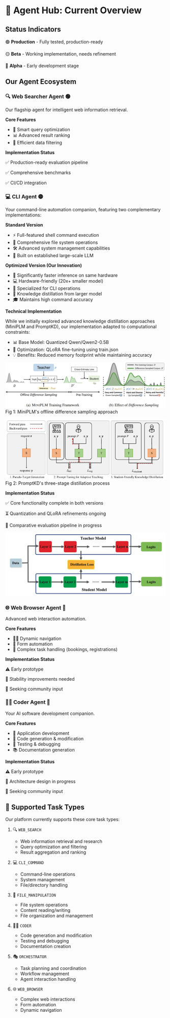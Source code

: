 # 🤖 Agent Hub: Current Overview

## Status Indicators

🟢 **Production** - Fully tested, production-ready

🟡 **Beta** - Working implementation, needs refinement

🔴 **Alpha** - Early development stage


## Our Agent Ecosystem

### 🔍 Web Searcher Agent 🟢

Our flagship agent for intelligent web information retrieval.

**Core Features**
- 🎯 Smart query optimization
- 📊 Advanced result ranking
- 🔄 Efficient data filtering

**Implementation Status**

✅ Production-ready evaluation pipeline

✅ Comprehensive benchmarks

✅ CI/CD integration


### 💻 CLI Agent 🟡

Your command-line automation companion, featuring two complementary implementations:

**Standard Version**
- ⚡ Full-featured shell command execution
- 📁 Comprehensive file system operations
- 🛠️ Advanced system management capabilities
- 🧠 Built on established large-scale LLM

**Optimized Version (Our Innovation)**
- 🚀 Significantly faster inference on same hardware
- 💻 Hardware-friendly (20x+ smaller model)
- 🎯 Specialized for CLI operations
- 🔬 Knowledge distillation from larger model
- 🎓 Maintains high command accuracy

**Technical Implementation** 

While we initially explored advanced knowledge distillation approaches (MiniPLM and PromptKD), our implementation adapted to computational constraints:

- 📊 Base Model: Quantized Qwen/Qwen2-0.5B
- 🔧 Optimization: QLoRA fine-tuning using train.json
- 💡 Benefits: Reduced memory footprint while maintaining accuracy

![CLI Agent Knowledge Distillation Architecture](MiniPLM.png)
Fig 1: MiniPLM's offline difference sampling approach

![CLI Agent Knowledge Distillation Architecture](PromptKD.png)
Fig 2: PromptKD's three-stage distillation process

**Implementation Status**

✅ Core functionality complete in both versions

⏳ Quantization and QLoRA refinements ongoing

🔄 Comparative evaluation pipeline in progress

![CLI Agent Knowledge Distillation Architecture](finetuning.png)


### 🌐 Web Browser Agent 🔴

Advanced web interaction automation.

**Core Features**
- 🏃‍♂️ Dynamic navigation
- 📝 Form automation
- 🎫 Complex task handling (bookings, registrations)

**Implementation Status**

⚠️ Early prototype

🔄 Stability improvements needed

🤝 Seeking community input


### 👨‍💻 Coder Agent 🔴

Your AI software development companion.

**Core Features**
- 📱 Application development
- 🔧 Code generation & modification
- 🧪 Testing & debugging
- 📚 Documentation generation

**Implementation Status**

⚠️ Early prototype

🔄 Architecture design in progress

🤝 Seeking community input


## 🎯 Supported Task Types

Our platform currently supports these core task types:

1. 🔍 `WEB_SEARCH`
   - Web information retrieval and research
   - Query optimization and filtering
   - Result aggregation and ranking

2. 💻 `CLI_COMMAND` 
   - Command-line operations
   - System management
   - File/directory handling

3. 📂 `FILE_MANIPULATION`
   - File system operations
   - Content reading/writing
   - File organization and management

4. 👨‍💻 `CODER`
   - Code generation and modification
   - Testing and debugging
   - Documentation creation

5. 🎭 `ORCHESTRATOR`
   - Task planning and coordination
   - Workflow management
   - Agent interaction handling

6. 🌐 `WEB_BROWSER`
   - Complex web interactions
   - Form automation
   - Dynamic navigation
